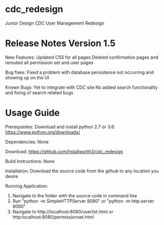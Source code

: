 # cdc_redesign
Junior Design CDC User Management Redesign


# Release Notes Version 1.5

New Features:
Updated CSS for all pages
Deleted confirmation pages and rerouted all permission set and user pages

Bug fixes:
Fixed a problem with database persistence not occurring and showing up on the UI

Known Bugs:
Yet to integrate with CDC site
No added search functionality and fixing of search related bugs




# Usage Guide

Prerequisites: Download and install python 2.7 or 3.6: https://www.python.org/downloads/

Dependencies: None

Download: https://github.com/hstallworth3/cdc_redesign

Build Instructions: None

Installation: Download the source code from the github to any location you desire

Running Application: 
1. Navigate to the folder with the source code in command line
2. Run "python -m SimpleHTTPServer 8080" or "python -m http.server 8080"
3. Navigate to http://localhost:8080/userlist.html or http:localhost:8080/permissionset.html

